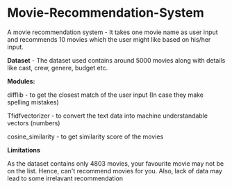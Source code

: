# Movie-Recommendation-System
A movie recommendation system - It takes one movie name as user input and recommends 10 movies which the user might like based on his/her input.

**Dataset** - The dataset used contains around 5000 movies along with details like cast, crew, genere, budget etc.

**Modules:**

difflib - to get the closest match of the user input (In case they make spelling mistakes)

Tfidfvectorizer - to convert the text data into machine understandable vectors (numbers)

cosine_similarity - to get similarity score of the movies

**Limitations**

As the dataset contains only 4803 movies, your favourite movie may not be on the list. Hence, can't recommend movies for you. Also, lack of data may lead to some irrelavant recommendation
